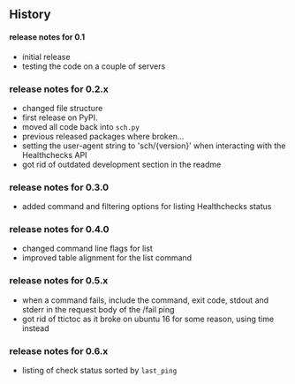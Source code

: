 ## History

#### release notes for 0.1
- initial release
- testing the code on a couple of servers

### release notes for 0.2.x
- changed file structure
- first release on PyPI.
- moved all code back into `sch.py`
- previous released packages where broken...
- setting the user-agent string to 'sch/{version}' when interacting with the
  Healthchecks API
- got rid of outdated development section in the readme

### release notes for 0.3.0
- added command and filtering options for listing Healthchecks status

### release notes for 0.4.0
- changed command line flags for list
- improved table alignment for the list command

### release notes for 0.5.x
- when a command fails, include the command, exit code, stdout and stderr in
  the request body of the /fail ping 
- got rid of ttictoc as it broke on ubuntu 16 for some reason, using time instead

### release notes for 0.6.x
- listing of check status sorted by `last_ping`
